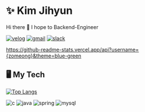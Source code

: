# ✨ Kim Jihyun

Hi there 👋
I hope to Backend-Engineer
  
  [![velog](https://img.shields.io/badge/Blog-181717?style=flat-round&logo=Github&logoColor=white)](https://velog.io/@zo_meong)
  [![gmail](https://img.shields.io/badge/Gmail-D14836?style=flat-round&logo=gmail&logoColor=white)](legojhk@gmail.com)
  [![slack](https://img.shields.io/badge/Slack-4A154B?style=flat-round&logo=slack&logoColor=white)](legojhk@gmail.com)

  https://github-readme-stats.vercel.app/api?username={zomeong}&theme=blue-green
  
  ## 🖥️ My Tech

  [![Top Langs](https://github-readme-stats.vercel.app/api/top-langs/?username=zomeong)](https://github.com/anuraghazra/github-readme-stats)

  ![c](https://img.shields.io/badge/C%2B%2B-00599C?style=for-the-badge&logo=c%2B%2B&logoColor=white)
  ![java](https://img.shields.io/badge/Java-ED8B00?style=for-the-badge&logo=openjdk&logoColor=white)
  ![spring](https://img.shields.io/badge/Spring-6DB33F?style=for-the-badge&logo=spring&logoColor=white)
  ![mysql](https://img.shields.io/badge/MySQL-005C84?style=for-the-badge&logo=mysql&logoColor=white)

